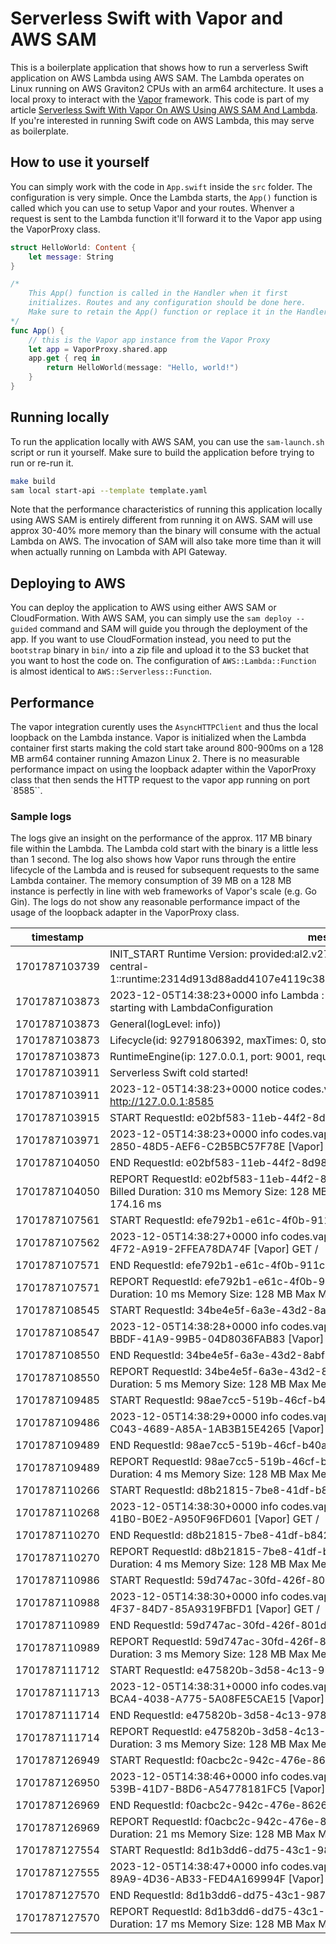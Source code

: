 # Serverless Swift with Vapor and AWS SAM

This is a boilerplate application that shows how to run a serverless Swift application on AWS Lambda using AWS SAM. The Lambda operates on Linux running on AWS Graviton2 CPUs with an arm64 architecture. It uses a local proxy to interact with the [Vapor](https://vapor.codes/) framework. This code is part of my article [Serverless Swift With Vapor On AWS Using AWS SAM And Lambda](https://medium.com/@jankammerath/serverless-swift-with-vapor-on-aws-using-aws-sam-and-lambda-3bd89bed5325). If you're interested in running Swift code on AWS Lambda, this may serve as boilerplate.

## How to use it yourself

You can simply work with the code in `App.swift` inside the `src` folder. The configuration is very simple. Once the Lambda starts, the `App()` function is called which you can use to setup Vapor and your routes. Whenver a request is sent to the Lambda function it'll forward it to the Vapor app using the VaporProxy class.

```swift
struct HelloWorld: Content {
    let message: String
}

/*
    This App() function is called in the Handler when it first
    initializes. Routes and any configuration should be done here.
    Make sure to retain the App() function or replace it in the Handler.
*/
func App() {
    // this is the Vapor app instance from the Vapor Proxy
    let app = VaporProxy.shared.app
    app.get { req in
        return HelloWorld(message: "Hello, world!")
    }
}
```

## Running locally

To run the application locally with AWS SAM, you can use the `sam-launch.sh` script or run it yourself. Make sure to build the application before trying to run or re-run it. 

```bash
make build
sam local start-api --template template.yaml
```

Note that the performance characteristics of running this application locally using AWS SAM is entirely different from running it on AWS. SAM will use approx 30-40% more memory than the binary will consume with the actual Lambda on AWS. The invocation of SAM will also take more time than it will when actually running on Lambda with API Gateway.

## Deploying to AWS

You can deploy the application to AWS using either AWS SAM or CloudFormation. With AWS SAM, you can simply use the `sam deploy --guided` command and SAM will guide you through the deployment of the app. If you want to use CloudFormation instead, you need to put the `bootstrap` binary in `bin/` into a zip file and upload it to the S3 bucket that you want to host the code on. The configuration of `AWS::Lambda::Function` is almost identical to `AWS::Serverless::Function`.

## Performance

The vapor integration curently uses the `AsyncHTTPClient` and thus the local loopback on the Lambda instance. Vapor is initialized when the Lambda container first starts making the cold start take around 800-900ms on a 128 MB arm64 container running Amazon Linux 2. There is no measurable performance impact on using the loopback adapter within the VaporProxy class that then sends the HTTP request to the vapor app running on port `8585``.

### Sample logs

The logs give an insight on the performance of the approx. 117 MB binary file within the Lambda. The Lambda cold start with the binary is a little less than 1 second. The log also shows how Vapor runs through the entire lifecycle of the Lambda and is reused for subsequent requests to the same Lambda container. The memory consumption of 39 MB on a 128 MB instance is perfectly in line with web frameworks of Vapor's scale (e.g. Go Gin). The logs do not show any reasonable performance impact of the usage of the loopback adapter in the VaporProxy class.

|   timestamp   |                                                                                 message                                                                                  |
|---------------|--------------------------------------------------------------------------------------------------------------------------------------------------------------------------|
| 1701787103739 | INIT_START Runtime Version: provided:al2.v27 Runtime Version ARN: arn:aws:lambda:eu-central-1::runtime:2314d913d88add4107e4119c38e7eff2379525a1b70c242c2fbbd5f44af167a2  |
| 1701787103873 | 2023-12-05T14:38:23+0000 info Lambda : [AWSLambdaRuntimeCore] lambda runtime starting with LambdaConfiguration                                                           |
| 1701787103873 | General(logLevel: info))                                                                                                                                                 |
| 1701787103873 | Lifecycle(id: 92791806392, maxTimes: 0, stopSignal: TERM)                                                                                                                |
| 1701787103873 | RuntimeEngine(ip: 127.0.0.1, port: 9001, requestTimeout: nil                                                                                                             |
| 1701787103911 | Serverless Swift cold started!                                                                                                                                           |
| 1701787103911 | 2023-12-05T14:38:23+0000 notice codes.vapor.application : [Vapor] Server starting on http://127.0.0.1:8585                                                               |
| 1701787103915 | START RequestId: e02bf583-11eb-44f2-8d98-07fc237d7e66 Version: $LATEST                                                                                                   |
| 1701787103971 | 2023-12-05T14:38:23+0000 info codes.vapor.application : request-id=1ECCFC3A-2850-48D5-AEF6-C2B5BC57F78E [Vapor] GET /                                                    |
| 1701787104050 | END RequestId: e02bf583-11eb-44f2-8d98-07fc237d7e66                                                                                                                      |
| 1701787104050 | REPORT RequestId: e02bf583-11eb-44f2-8d98-07fc237d7e66 Duration: 134.84 ms Billed Duration: 310 ms Memory Size: 128 MB Max Memory Used: 38 MB Init Duration: 174.16 ms   |
| 1701787107561 | START RequestId: efe792b1-e61c-4f0b-911c-9d9971ea8140 Version: $LATEST                                                                                                   |
| 1701787107562 | 2023-12-05T14:38:27+0000 info codes.vapor.application : request-id=BB06BD73-7FAE-4F72-A919-2FFEA78DA74F [Vapor] GET /                                                    |
| 1701787107571 | END RequestId: efe792b1-e61c-4f0b-911c-9d9971ea8140                                                                                                                      |
| 1701787107571 | REPORT RequestId: efe792b1-e61c-4f0b-911c-9d9971ea8140 Duration: 9.96 ms Billed Duration: 10 ms Memory Size: 128 MB Max Memory Used: 39 MB                               |
| 1701787108545 | START RequestId: 34be4e5f-6a3e-43d2-8abf-ab0d4d5393f5 Version: $LATEST                                                                                                   |
| 1701787108547 | 2023-12-05T14:38:28+0000 info codes.vapor.application : request-id=594AF1A0-BBDF-41A9-99B5-04D8036FAB83 [Vapor] GET /                                                    |
| 1701787108550 | END RequestId: 34be4e5f-6a3e-43d2-8abf-ab0d4d5393f5                                                                                                                      |
| 1701787108550 | REPORT RequestId: 34be4e5f-6a3e-43d2-8abf-ab0d4d5393f5 Duration: 4.41 ms Billed Duration: 5 ms Memory Size: 128 MB Max Memory Used: 39 MB                                |
| 1701787109485 | START RequestId: 98ae7cc5-519b-46cf-b40a-59db39132c84 Version: $LATEST                                                                                                   |
| 1701787109486 | 2023-12-05T14:38:29+0000 info codes.vapor.application : request-id=509365D5-C043-4689-A85A-1AB3B15E4265 [Vapor] GET /                                                    |
| 1701787109489 | END RequestId: 98ae7cc5-519b-46cf-b40a-59db39132c84                                                                                                                      |
| 1701787109489 | REPORT RequestId: 98ae7cc5-519b-46cf-b40a-59db39132c84 Duration: 3.87 ms Billed Duration: 4 ms Memory Size: 128 MB Max Memory Used: 39 MB                                |
| 1701787110266 | START RequestId: d8b21815-7be8-41df-b842-9f44aad27ccf Version: $LATEST                                                                                                   |
| 1701787110268 | 2023-12-05T14:38:30+0000 info codes.vapor.application : request-id=46EF492E-BA96-41B0-B0E2-A950F96FD601 [Vapor] GET /                                                    |
| 1701787110270 | END RequestId: d8b21815-7be8-41df-b842-9f44aad27ccf                                                                                                                      |
| 1701787110270 | REPORT RequestId: d8b21815-7be8-41df-b842-9f44aad27ccf Duration: 3.35 ms Billed Duration: 4 ms Memory Size: 128 MB Max Memory Used: 39 MB                                |
| 1701787110986 | START RequestId: 59d747ac-30fd-426f-801d-b2b49947672b Version: $LATEST                                                                                                   |
| 1701787110988 | 2023-12-05T14:38:30+0000 info codes.vapor.application : request-id=2F31B2B2-087E-4F37-84D7-85A9319FBFD1 [Vapor] GET /                                                    |
| 1701787110989 | END RequestId: 59d747ac-30fd-426f-801d-b2b49947672b                                                                                                                      |
| 1701787110989 | REPORT RequestId: 59d747ac-30fd-426f-801d-b2b49947672b Duration: 2.60 ms Billed Duration: 3 ms Memory Size: 128 MB Max Memory Used: 39 MB                                |
| 1701787111712 | START RequestId: e475820b-3d58-4c13-978d-33dfb8ab5643 Version: $LATEST                                                                                                   |
| 1701787111713 | 2023-12-05T14:38:31+0000 info codes.vapor.application : request-id=94ED794E-BCA4-4038-A775-5A08FE5CAE15 [Vapor] GET /                                                    |
| 1701787111714 | END RequestId: e475820b-3d58-4c13-978d-33dfb8ab5643                                                                                                                      |
| 1701787111714 | REPORT RequestId: e475820b-3d58-4c13-978d-33dfb8ab5643 Duration: 2.46 ms Billed Duration: 3 ms Memory Size: 128 MB Max Memory Used: 40 MB                                |
| 1701787126949 | START RequestId: f0acbc2c-942c-476e-8626-a91baebf2150 Version: $LATEST                                                                                                   |
| 1701787126950 | 2023-12-05T14:38:46+0000 info codes.vapor.application : request-id=43AE11AB-539B-41D7-B8D6-A54778181FC5 [Vapor] GET /                                                    |
| 1701787126969 | END RequestId: f0acbc2c-942c-476e-8626-a91baebf2150                                                                                                                      |
| 1701787126969 | REPORT RequestId: f0acbc2c-942c-476e-8626-a91baebf2150 Duration: 20.38 ms Billed Duration: 21 ms Memory Size: 128 MB Max Memory Used: 40 MB                              |
| 1701787127554 | START RequestId: 8d1b3dd6-dd75-43c1-987f-104a8214f3bc Version: $LATEST                                                                                                   |
| 1701787127555 | 2023-12-05T14:38:47+0000 info codes.vapor.application : request-id=C265146E-89A9-4D36-AB33-FED4A169994F [Vapor] GET /                                                    |
| 1701787127570 | END RequestId: 8d1b3dd6-dd75-43c1-987f-104a8214f3bc                                                                                                                      |
| 1701787127570 | REPORT RequestId: 8d1b3dd6-dd75-43c1-987f-104a8214f3bc Duration: 16.09 ms Billed Duration: 17 ms Memory Size: 128 MB Max Memory Used: 40 MB                              |